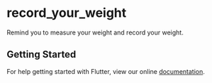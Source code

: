 # record_your_weight

Remind you to measure your weight and record your weight.

## Getting Started

For help getting started with Flutter, view our online
[documentation](https://flutter.io/).
